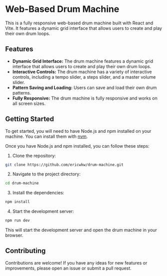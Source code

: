 # Web-Based Drum Machine

This is a fully responsive web-based drum machine built with React and Vite. It features a dynamic grid interface that allows users to create and play their own drum loops.

## Features

*   **Dynamic Grid Interface:** The drum machine features a dynamic grid interface that allows users to create and play their own drum loops.
*   **Interactive Controls:** The drum machine has a variety of interactive controls, including a tempo slider, a steps slider, and a master volume slider.
*   **Pattern Saving and Loading:** Users can save and load their own drum patterns.
*   **Fully Responsive:** The drum machine is fully responsive and works on all screen sizes.

## Getting Started

To get started, you will need to have Node.js and npm installed on your machine. You can install them with [nvm](https://github.com/nvm-sh/nvm#installing-and-updating).

Once you have Node.js and npm installed, you can follow these steps:

1.  Clone the repository:

```sh
git clone https://github.com/ericwkw/drum-machine.git
```

2.  Navigate to the project directory:

```sh
cd drum-machine
```

3.  Install the dependencies:

```sh
npm install
```

4.  Start the development server:

```sh
npm run dev
```

This will start the development server and open the drum machine in your browser.

## Contributing

Contributions are welcome! If you have any ideas for new features or improvements, please open an issue or submit a pull request.